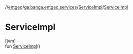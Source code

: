 //[entgeo](../../../index.md)/[ga.banga.entgeo.services](../index.md)/[ServiceImpl](index.md)/[ServiceImpl](-service-impl.md)

# ServiceImpl

[jvm]\
fun [ServiceImpl](-service-impl.md)()
